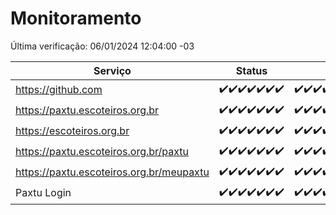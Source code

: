# Monitoramento

Última verificação: 06/01/2024 12:04:00 -03

|Serviço|Status|Últimas 24h|
|---|---|---|
|https://github.com|<span title="2023-12-30: OK=24">✔️</span><span title="2023-12-31: OK=24">✔️</span><span title="2024-01-01: OK=24">✔️</span><span title="2024-01-02: OK=24">✔️</span><span title="2024-01-03: OK=24">✔️</span><span title="2024-01-04: OK=24">✔️</span><span title="2024-01-05: OK=15">✔️</span>|<span title="05/01/2024 12:06:00 -03 : 200">✔️</span><span title="05/01/2024 13:07:00 -03 : 200">✔️</span><span title="05/01/2024 14:04:00 -03 : 200">✔️</span><span title="05/01/2024 15:07:00 -03 : 200">✔️</span><span title="05/01/2024 16:03:00 -03 : 200">✔️</span><span title="05/01/2024 17:06:00 -03 : 200">✔️</span><span title="05/01/2024 18:04:00 -03 : 200">✔️</span><span title="05/01/2024 19:04:00 -03 : 200">✔️</span><span title="05/01/2024 20:05:00 -03 : 200">✔️</span><span title="05/01/2024 21:30:00 -03 : 200">✔️</span><span title="05/01/2024 22:43:00 -03 : 200">✔️</span><span title="05/01/2024 23:18:00 -03 : 200">✔️</span><span title="06/01/2024 00:06:00 -03 : 200">✔️</span><span title="06/01/2024 01:07:00 -03 : 200">✔️</span><span title="06/01/2024 02:05:00 -03 : 200">✔️</span><span title="06/01/2024 03:07:00 -03 : 200">✔️</span><span title="06/01/2024 04:04:00 -03 : 200">✔️</span><span title="06/01/2024 05:07:00 -03 : 200">✔️</span><span title="06/01/2024 06:04:00 -03 : 200">✔️</span><span title="06/01/2024 07:05:00 -03 : 200">✔️</span><span title="06/01/2024 08:03:00 -03 : 200">✔️</span><span title="06/01/2024 09:10:00 -03 : 200">✔️</span><span title="06/01/2024 10:07:00 -03 : 200">✔️</span><span title="06/01/2024 11:03:00 -03 : 200">✔️</span><span title="06/01/2024 12:04:00 -03 : 200">✔️</span>|
|https://paxtu.escoteiros.org.br|<span title="2023-12-30: OK=24">✔️</span><span title="2023-12-31: OK=24">✔️</span><span title="2024-01-01: OK=24">✔️</span><span title="2024-01-02: OK=24">✔️</span><span title="2024-01-03: OK=24">✔️</span><span title="2024-01-04: OK=24">✔️</span><span title="2024-01-05: OK=15">✔️</span>|<span title="05/01/2024 12:06:00 -03 : 200">✔️</span><span title="05/01/2024 13:07:00 -03 : 200">✔️</span><span title="05/01/2024 14:04:00 -03 : 200">✔️</span><span title="05/01/2024 15:07:00 -03 : 200">✔️</span><span title="05/01/2024 16:03:00 -03 : 200">✔️</span><span title="05/01/2024 17:06:00 -03 : 200">✔️</span><span title="05/01/2024 18:04:00 -03 : 200">✔️</span><span title="05/01/2024 19:04:00 -03 : 200">✔️</span><span title="05/01/2024 20:05:00 -03 : 200">✔️</span><span title="05/01/2024 21:30:00 -03 : 200">✔️</span><span title="05/01/2024 22:43:00 -03 : 200">✔️</span><span title="05/01/2024 23:18:00 -03 : 200">✔️</span><span title="06/01/2024 00:06:00 -03 : 200">✔️</span><span title="06/01/2024 01:07:00 -03 : 200">✔️</span><span title="06/01/2024 02:05:00 -03 : 200">✔️</span><span title="06/01/2024 03:07:00 -03 : 200">✔️</span><span title="06/01/2024 04:04:00 -03 : 200">✔️</span><span title="06/01/2024 05:07:00 -03 : 200">✔️</span><span title="06/01/2024 06:04:00 -03 : 200">✔️</span><span title="06/01/2024 07:05:00 -03 : 200">✔️</span><span title="06/01/2024 08:03:00 -03 : 200">✔️</span><span title="06/01/2024 09:10:00 -03 : 200">✔️</span><span title="06/01/2024 10:07:00 -03 : 200">✔️</span><span title="06/01/2024 11:03:00 -03 : 200">✔️</span><span title="06/01/2024 12:04:00 -03 : 200">✔️</span>|
|https://escoteiros.org.br|<span title="2023-12-30: OK=24">✔️</span><span title="2023-12-31: OK=24">✔️</span><span title="2024-01-01: OK=24">✔️</span><span title="2024-01-02: OK=24">✔️</span><span title="2024-01-03: OK=24">✔️</span><span title="2024-01-04: OK=24">✔️</span><span title="2024-01-05: OK=15">✔️</span>|<span title="05/01/2024 12:06:00 -03 : 200">✔️</span><span title="05/01/2024 13:07:00 -03 : 200">✔️</span><span title="05/01/2024 14:04:00 -03 : 200">✔️</span><span title="05/01/2024 15:07:00 -03 : 200">✔️</span><span title="05/01/2024 16:03:00 -03 : 200">✔️</span><span title="05/01/2024 17:06:00 -03 : 200">✔️</span><span title="05/01/2024 18:04:00 -03 : 200">✔️</span><span title="05/01/2024 19:04:00 -03 : 200">✔️</span><span title="05/01/2024 20:05:00 -03 : 200">✔️</span><span title="05/01/2024 21:30:00 -03 : 200">✔️</span><span title="05/01/2024 22:43:00 -03 : 200">✔️</span><span title="05/01/2024 23:18:00 -03 : 200">✔️</span><span title="06/01/2024 00:06:00 -03 : 200">✔️</span><span title="06/01/2024 01:07:00 -03 : 200">✔️</span><span title="06/01/2024 02:05:00 -03 : 200">✔️</span><span title="06/01/2024 03:07:00 -03 : 200">✔️</span><span title="06/01/2024 04:04:00 -03 : 200">✔️</span><span title="06/01/2024 05:07:00 -03 : 200">✔️</span><span title="06/01/2024 06:04:00 -03 : 200">✔️</span><span title="06/01/2024 07:05:00 -03 : 200">✔️</span><span title="06/01/2024 08:03:00 -03 : 200">✔️</span><span title="06/01/2024 09:10:00 -03 : 200">✔️</span><span title="06/01/2024 10:07:00 -03 : 200">✔️</span><span title="06/01/2024 11:03:00 -03 : 200">✔️</span><span title="06/01/2024 12:04:00 -03 : 200">✔️</span>|
|https://paxtu.escoteiros.org.br/paxtu|<span title="2023-12-30: OK=24">✔️</span><span title="2023-12-31: OK=24">✔️</span><span title="2024-01-01: OK=24">✔️</span><span title="2024-01-02: OK=24">✔️</span><span title="2024-01-03: OK=24">✔️</span><span title="2024-01-04: OK=24">✔️</span><span title="2024-01-05: OK=15">✔️</span>|<span title="05/01/2024 12:06:00 -03 : 200">✔️</span><span title="05/01/2024 13:07:00 -03 : 200">✔️</span><span title="05/01/2024 14:04:00 -03 : 200">✔️</span><span title="05/01/2024 15:07:00 -03 : 200">✔️</span><span title="05/01/2024 16:03:00 -03 : 200">✔️</span><span title="05/01/2024 17:06:00 -03 : 200">✔️</span><span title="05/01/2024 18:04:00 -03 : 200">✔️</span><span title="05/01/2024 19:04:00 -03 : 200">✔️</span><span title="05/01/2024 20:05:00 -03 : 200">✔️</span><span title="05/01/2024 21:30:00 -03 : 200">✔️</span><span title="05/01/2024 22:43:00 -03 : 200">✔️</span><span title="05/01/2024 23:18:00 -03 : 200">✔️</span><span title="06/01/2024 00:06:00 -03 : 200">✔️</span><span title="06/01/2024 01:07:00 -03 : 200">✔️</span><span title="06/01/2024 02:05:00 -03 : 200">✔️</span><span title="06/01/2024 03:07:00 -03 : 200">✔️</span><span title="06/01/2024 04:04:00 -03 : 200">✔️</span><span title="06/01/2024 05:07:00 -03 : 200">✔️</span><span title="06/01/2024 06:04:00 -03 : 200">✔️</span><span title="06/01/2024 07:05:00 -03 : 200">✔️</span><span title="06/01/2024 08:03:00 -03 : 200">✔️</span><span title="06/01/2024 09:10:00 -03 : 200">✔️</span><span title="06/01/2024 10:07:00 -03 : 200">✔️</span><span title="06/01/2024 11:03:00 -03 : 200">✔️</span><span title="06/01/2024 12:04:00 -03 : 200">✔️</span>|
|https://paxtu.escoteiros.org.br/meupaxtu|<span title="2023-12-30: OK=24">✔️</span><span title="2023-12-31: OK=24">✔️</span><span title="2024-01-01: OK=24">✔️</span><span title="2024-01-02: OK=24">✔️</span><span title="2024-01-03: OK=24">✔️</span><span title="2024-01-04: OK=24">✔️</span><span title="2024-01-05: OK=15">✔️</span>|<span title="05/01/2024 12:06:00 -03 : 200">✔️</span><span title="05/01/2024 13:07:00 -03 : 200">✔️</span><span title="05/01/2024 14:04:00 -03 : 200">✔️</span><span title="05/01/2024 15:07:00 -03 : 200">✔️</span><span title="05/01/2024 16:03:00 -03 : 200">✔️</span><span title="05/01/2024 17:06:00 -03 : 200">✔️</span><span title="05/01/2024 18:04:00 -03 : 200">✔️</span><span title="05/01/2024 19:04:00 -03 : 200">✔️</span><span title="05/01/2024 20:05:00 -03 : 200">✔️</span><span title="05/01/2024 21:30:00 -03 : 200">✔️</span><span title="05/01/2024 22:43:00 -03 : 200">✔️</span><span title="05/01/2024 23:18:00 -03 : 200">✔️</span><span title="06/01/2024 00:06:00 -03 : 200">✔️</span><span title="06/01/2024 01:07:00 -03 : 200">✔️</span><span title="06/01/2024 02:05:00 -03 : 200">✔️</span><span title="06/01/2024 03:07:00 -03 : 200">✔️</span><span title="06/01/2024 04:04:00 -03 : 200">✔️</span><span title="06/01/2024 05:07:00 -03 : 200">✔️</span><span title="06/01/2024 06:04:00 -03 : 200">✔️</span><span title="06/01/2024 07:05:00 -03 : 200">✔️</span><span title="06/01/2024 08:03:00 -03 : 200">✔️</span><span title="06/01/2024 09:10:00 -03 : 200">✔️</span><span title="06/01/2024 10:07:00 -03 : 200">✔️</span><span title="06/01/2024 11:03:00 -03 : 200">✔️</span><span title="06/01/2024 12:04:00 -03 : 200">✔️</span>|
|Paxtu Login|<span title="2023-12-30: OK=24">✔️</span><span title="2023-12-31: OK=24">✔️</span><span title="2024-01-01: OK=24">✔️</span><span title="2024-01-02: OK=24">✔️</span><span title="2024-01-03: OK=24">✔️</span><span title="2024-01-04: OK=24">✔️</span><span title="2024-01-05: OK=15">✔️</span>|<span title="05/01/2024 12:06:00 -03 : 200">✔️</span><span title="05/01/2024 13:07:00 -03 : 200">✔️</span><span title="05/01/2024 14:04:00 -03 : 200">✔️</span><span title="05/01/2024 15:07:00 -03 : 200">✔️</span><span title="05/01/2024 16:03:00 -03 : 200">✔️</span><span title="05/01/2024 17:06:00 -03 : 200">✔️</span><span title="05/01/2024 18:04:00 -03 : 200">✔️</span><span title="05/01/2024 19:04:00 -03 : 200">✔️</span><span title="05/01/2024 20:05:00 -03 : 200">✔️</span><span title="05/01/2024 21:30:00 -03 : 200">✔️</span><span title="05/01/2024 22:43:00 -03 : 200">✔️</span><span title="05/01/2024 23:18:00 -03 : 200">✔️</span><span title="06/01/2024 00:06:00 -03 : 200">✔️</span><span title="06/01/2024 01:07:00 -03 : 200">✔️</span><span title="06/01/2024 02:05:00 -03 : 200">✔️</span><span title="06/01/2024 03:07:00 -03 : 200">✔️</span><span title="06/01/2024 04:04:00 -03 : 200">✔️</span><span title="06/01/2024 05:07:00 -03 : 200">✔️</span><span title="06/01/2024 06:04:00 -03 : 200">✔️</span><span title="06/01/2024 07:05:00 -03 : 200">✔️</span><span title="06/01/2024 08:03:00 -03 : 200">✔️</span><span title="06/01/2024 09:10:00 -03 : 200">✔️</span><span title="06/01/2024 10:07:00 -03 : 200">✔️</span><span title="06/01/2024 11:03:00 -03 : 200">✔️</span><span title="06/01/2024 12:04:00 -03 : 200">✔️</span>|
